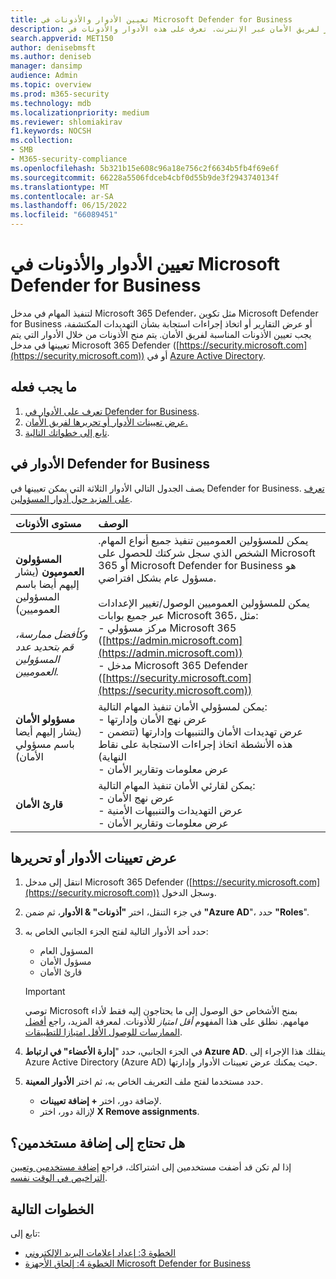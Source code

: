 ```yaml
---
title: تعيين الأدوار والأذونات في Microsoft Defender for Business
description: تعيين أدوار لفريق الأمان عبر الإنترنت. تعرف على هذه الأدوار والأذونات في Defender for Business.
search.appverid: MET150
author: denisebmsft
ms.author: deniseb
manager: dansimp
audience: Admin
ms.topic: overview
ms.prod: m365-security
ms.technology: mdb
ms.localizationpriority: medium
ms.reviewer: shlomiakirav
f1.keywords: NOCSH
ms.collection:
- SMB
- M365-security-compliance
ms.openlocfilehash: 5b321b15e608c96a18e756c2f6634b5fb4f69e6f
ms.sourcegitcommit: 66228a5506fdceb4cbf0d55b9de3f2943740134f
ms.translationtype: MT
ms.contentlocale: ar-SA
ms.lasthandoff: 06/15/2022
ms.locfileid: "66089451"
---
```

# <a name="assign-roles-and-permissions-in-microsoft-defender-for-business"></a>تعيين الأدوار والأذونات في Microsoft Defender for Business

لتنفيذ المهام في مدخل Microsoft 365 Defender، مثل تكوين Microsoft Defender for Business أو عرض التقارير أو اتخاذ إجراءات استجابة بشأن التهديدات المكتشفة، يجب تعيين الأذونات المناسبة لفريق الأمان. يتم منح الأذونات من خلال الأدوار التي يتم تعيينها في مدخل Microsoft 365 Defender ([https://security.microsoft.com](https://security.microsoft.com)) أو في [Azure Active Directory](/azure/active-directory/roles/manage-roles-portal). 

## <a name="what-to-do"></a>ما يجب فعله

1. [تعرف على الأدوار في Defender for Business](#roles-in-defender-for-business).
2. [عرض تعيينات الأدوار أو تحريرها لفريق الأمان.](#view-or-edit-role-assignments)
3. [تابع إلى خطواتك التالية](#next-steps).


## <a name="roles-in-defender-for-business"></a>الأدوار في Defender for Business

يصف الجدول التالي الأدوار الثلاثة التي يمكن تعيينها في Defender for Business. [تعرف على المزيد حول أدوار المسؤولين](../../admin/add-users/about-admin-roles.md).

| مستوى الأذونات | الوصف |
|:---|:---|
| **المسؤولون العموميون** (يشار إليهم أيضا باسم المسؤولين العموميين) <br/><br/> *وكأفضل ممارسة، قم بتحديد عدد المسؤولين العموميين.* | يمكن للمسؤولين العموميين تنفيذ جميع أنواع المهام. الشخص الذي سجل شركتك للحصول على Microsoft 365 أو Microsoft Defender for Business هو مسؤول عام بشكل افتراضي. <br/><br/> يمكن للمسؤولين العموميين الوصول/تغيير الإعدادات عبر جميع بوابات Microsoft 365، مثل: <br/>- مركز مسؤولي Microsoft 365 ([https://admin.microsoft.com](https://admin.microsoft.com)) <br/>- مدخل Microsoft 365 Defender ([https://security.microsoft.com](https://security.microsoft.com)) |
| **مسؤولو الأمان** (يشار إليهم أيضا باسم مسؤولي الأمان) | يمكن لمسؤولي الأمان تنفيذ المهام التالية: <br/>- عرض نهج الأمان وإدارتها <br/>- عرض تهديدات الأمان والتنبيهات وإدارتها (تتضمن هذه الأنشطة اتخاذ إجراءات الاستجابة على نقاط النهاية) <br/>- عرض معلومات وتقارير الأمان |
| **قارئ الأمان** | يمكن لقارئي الأمان تنفيذ المهام التالية: <br/>- عرض نهج الأمان <br/>- عرض التهديدات والتنبيهات الأمنية <br/>- عرض معلومات وتقارير الأمان  |


## <a name="view-or-edit-role-assignments"></a>عرض تعيينات الأدوار أو تحريرها

1. انتقل إلى مدخل Microsoft 365 Defender ([https://security.microsoft.com](https://security.microsoft.com)) وسجل الدخول.

2. في جزء التنقل، اختر **"أذونات" & الأدوار**، ثم ضمن **"Azure AD**"، حدد **"Roles**".

3. حدد أحد الأدوار التالية لفتح الجزء الجانبي الخاص به:

   - المسؤول العام
   - مسؤول الأمان
   - قارئ الأمان

   > [!IMPORTANT]
   > توصي Microsoft بمنح الأشخاص حق الوصول إلى ما يحتاجون إليه فقط لأداء مهامهم. نطلق على هذا المفهوم *أقل امتياز* للأذونات. لمعرفة المزيد، راجع [أفضل الممارسات للوصول الأقل امتيازا للتطبيقات](/azure/active-directory/develop/secure-least-privileged-access). 

4. في الجزء الجانبي، حدد "**إدارة الأعضاء" في ارتباط Azure AD**. ينقلك هذا الإجراء إلى Azure Active Directory (Azure AD) حيث يمكنك عرض تعيينات الأدوار وإدارتها.

5. حدد مستخدما لفتح ملف التعريف الخاص به، ثم اختر **الأدوار المعينة**.

   - لإضافة دور، اختر **+ إضافة تعيينات**.
   - لإزالة دور، اختر **X Remove assignments**. 

## <a name="need-to-add-users"></a>هل تحتاج إلى إضافة مستخدمين؟

إذا لم تكن قد أضفت مستخدمين إلى اشتراكك، فراجع [إضافة مستخدمين وتعيين التراخيص في الوقت نفسه](mdb-add-users.md).

## <a name="next-steps"></a>الخطوات التالية

تابع إلى:

- [الخطوة 3: إعداد إعلامات البريد الإلكتروني](mdb-email-notifications.md)
- [الخطوة 4: إلحاق الأجهزة Microsoft Defender for Business](mdb-onboard-devices.md)